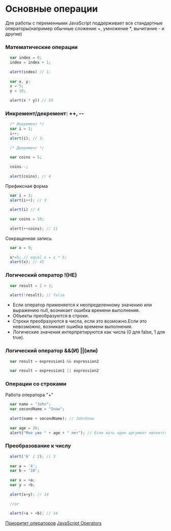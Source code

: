 # Основные операции
Для работы с переменными JavaScript поддерживает все стандартные операторы(например обычные сложение +, умножение *, вычитание - и другие)
### Математические операции

```javascript
  var index = 0;
  index = index + 1;
  
  alert(index) // 1;
  
  var x, y;
  x = 5;
  y = 10;
  
  alert(x * y)) // 50
```
### Инкремент/декремент: ++, --

```javascript
  /* Инкремент */
  var i = 2;
  i++;
  alert(i); // 3;
  
  /* Декремент */
  
  var coins = 5;
  
  coins--;
  
  alert(coins); // 4
```

Префиксная форма
```javascript
  var i = 3;
  alert(i++); // 3
  
  alert(i) // 4
  
  var coins = 10;
  
  alert(++coins); // 11
```
Сокращенная запись
```javascript
  var x = 9;
  
  x*=5; // equal x = x * 5;
  alert(x); // 45
```
### Логический оператор !(НЕ)
```javascript
  var result = 2 > 1;
  
  alert(!result); // false
```
* Если оператор применяется к неопределенному значению или выражению null, возникает ошибка времени выполнения.
* Объекты преобразуются в строки.
* Строки преобразуются в числа, если это возможно.Если это невозможно, возникает ошибка времени выполнения.
* Логические значения интерпретируются как числа (0 для false, 1 для true).
### Логический оператор &&(И) ||(или)
```javascript
  var result = expression1 && expression2 
  
  var result = expression1 || expression2 
```

### Операции со строками 
Работа оператора "+"
```javascript
  var name = "John";
  var secondName = "Snow";
  
  alert(name + secondName); // JohnSnow
  
  var age = 20;
  alert("Мне уже " + age + " лет"); // Если хоть один аргумент является строкой - остальные преобразуются в String
```
### Преобразование к числу
```javascript
  alert('6' / 2); // 3
  
  var a = '4';
  var b = '10';
  
  var x = +a;
  var y = +b;
  
  alert(x+y); // 14
  
  //or
  
  alert(+a + +b); // 14
```

[Приоритет операторов](https://developer.mozilla.org/ru/docs/Web/JavaScript/Reference/Operators/Operator_Precedence)
[JavaScript Operators](https://msdn.microsoft.com/en-us/library/ce57k8d5(v=vs.94).aspx)
